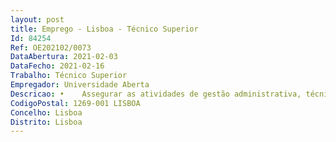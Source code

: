 ```yaml
--- 
layout: post
title: Emprego - Lisboa - Técnico Superior
Id: 84254
Ref: OE202102/0073
DataAbertura: 2021-02-03
DataFecho: 2021-02-16
Trabalho: Técnico Superior
Empregador: Universidade Aberta
Descricao: •	Assegurar as atividades de gestão administrativa, técnica estratégica de recursos humanos •	Garantir a conformidade dos procedimentos com as normas vigentes  •	Elaboração de informações e pareceres jurídicos de suporte à Gestão administrativa de pessoal, designadamente no que concerne às matérias de elaboração e monitorização do mapa de pessoal, assiduidade, processamento de vencimentos, análise de processos no âmbito da CGA, Segurança Social e ADSE, Gestão dos Processos Individuais de todos os trabalhadores, publicações de Atos em Diário da República, BEP, FCT e Página da UAb) •	Recrutamento e Seleção de Pessoal  procedimentos concursais de pessoal docente e não docente  contratação a termo, contratação de Bolsas de Investigação, celebração de protocolos de colaboração docente e não docente, no âmbito de Parcerias Institucionais  •	Gestão dos Processos de Avaliação de Desempenho •	Tratamento de informação dos regimes de exclusividade e incompatibilidades, ao nível do enquadramento do Regime de Acumulação de Funções •	Colaboração na gestão e instauração de procedimentos disciplinares •	Colaborar na reorganização dos serviços em virtude de um melhor ajustamento das funções, qualificações e necessidades da Instituição •	Apoio jurídico ao nível do cumprimento do PSQ 2, no âmbito do SGQ.
CodigoPostal: 1269-001 LISBOA
Concelho: Lisboa
Distrito: Lisboa
--- 
```

